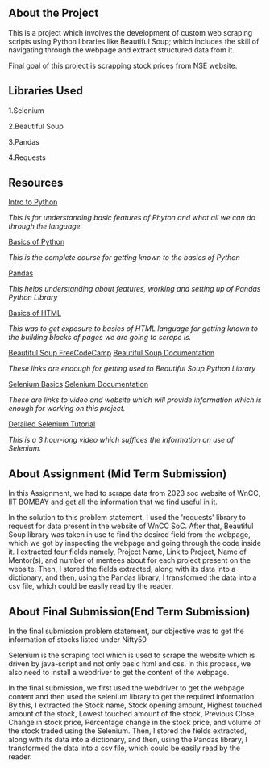 <h2>About the Project</h2>
<p>This is a project which involves  the development of custom web scraping scripts using Python libraries like Beautiful Soup; which includes the skill of navigating through the webpage and extract structured data from it.</p>
<p>Final goal of this project is scrapping stock prices from NSE website.</p>
<h2>Libraries Used</h2>
<p>1.Selenium</p>
<p>2.Beautiful Soup</p>
<p>3.Pandas</p>
<p>4.Requests</p>
<h2>Resources</h2>
<a href = "https://www.youtube.com/watch?v=kqtD5dpn9C8">Intro to Python</a>
<p><i>This is for understanding basic features of Phyton and what all we can do through the language.</i></p>
<a href = "https://www.youtube.com/watch?v=eWRfhZUzrAc">Basics of Python</a>
<p><i>This is the complete course for getting known to the basics of Python</i></p>
<a href = "https://www.youtube.com/watch?v=vmEHCJofslg"> Pandas</a>
<p><i>This helps understanding about features, working and setting up of Pandas Python Library</i></p>
<a href = "https://www.youtube.com/watch?v=qz0aGYrrlhU"> Basics of HTML</a>
<p><i>This was to get exposure to basics of HTML language for getting known to the building blocks of pages we are going to scrape is.</i></p>
<a href = "https://www.youtube.com/watch?v=XVv6mJpFOb0">Beautiful Soup FreeCodeCamp</a>
<a href = "https://beautiful-soup-4.readthedocs.io/en/latest/">Beautiful Soup Documentation</a>
<p><i>These links are enoough for getting used to Beautiful Soup Python Library</i></p>
<a href = "https://www.youtube.com/watch?v=NB8OceGZGjA">Selenium Basics</a>
<a href = "https://www.selenium.dev/documentation/">Selenium Documentation</a>
<p><i>These are links to video and website which will provide information which is enough for working on this project.</i></p>
<a href = "https://www.youtube.com/watch?v=j7VZsCCnptM">Detailed Selenium Tutorial</a>
<p><i>This is a 3 hour-long video which suffices the information on use of Selenium.</i></p>

<h2>About Assignment (Mid Term Submission) </h2>
<p>In this Assignment, we had to scrape data from 2023 soc website of WnCC, IIT BOMBAY and get all the information that we find useful in it.</p>
<p>In the solution to this problem statement, I used the 'requests' library to request for data present in the website of WnCC SoC. After that, Beautiful Soup library was taken in use to find the desired field from the webpage, which we got by inspecting the webpage and going through the code inside it. I extracted four fields namely, Project Name, Link to Project, Name of Mentor(s), and number of mentees about for each project present on the website. Then, I stored the fields extracted, along with its data into a dictionary, and then, using the Pandas library, I transformed the data into a csv file, which could be easily read by the reader.</p>
<h2>About Final Submission(End Term Submission)</h2>
<p>In the final submission problem statement, our objective was to get the information of stocks listed under Nifty50</p>
<p>Selenium is the scraping tool which is used to scrape the website which is driven by java-script and not only basic html and css. In this process, we also need to install a webdriver to get the content of the webpage.</p>
<p>In the final submission, we first used the webdriver to get the webpage content and then used the selenium library to get the required information. By this, I extracted the Stock name, Stock opening amount, Highest touched amount of the stock, Lowest touched amount of the stock, Previous Close, Change in stock price, Percentage change in the stock price, and volume of the stock traded using the Selenium. Then, I stored the fields extracted, along with its data into a dictionary, and then, using the Pandas library, I transformed the data into a csv file, which could be easily read by the reader.  </p>
